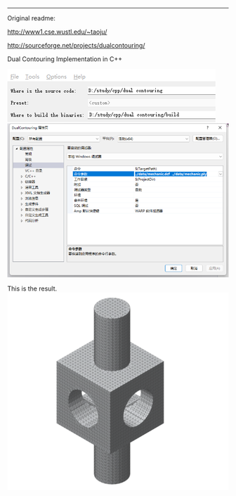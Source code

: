 
-------------------------------------
Original readme: 

http://www1.cse.wustl.edu/~taoju/ 

http://sourceforge.net/projects/dualcontouring/

Dual Contouring Implementation in C++

![cmake](img/cmake.png) 
![input](img/input.png) 

This is the result.
![input](img/mechanic.png) 